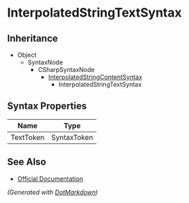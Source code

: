 # InterpolatedStringTextSyntax

## Inheritance

* Object
  * SyntaxNode
    * CSharpSyntaxNode
      * [InterpolatedStringContentSyntax](InterpolatedStringContentSyntax.md)
        * InterpolatedStringTextSyntax

## Syntax Properties

| Name      | Type        |
| --------- | ----------- |
| TextToken | SyntaxToken |

## See Also

* [Official Documentation](https://docs.microsoft.com/en-us/dotnet/api/microsoft.codeanalysis.csharp.syntax.interpolatedstringtextsyntax)


*\(Generated with [DotMarkdown](http://github.com/JosefPihrt/DotMarkdown)\)*